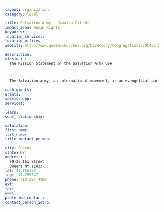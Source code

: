 ```yaml
---
layout: organization
category: local

title: Salvation Army - Jamaica Citadel
impact_area: Human Rights
keywords: 
location_services: 
location_offices: 
website: http://www.queenschurches.org/Directory/Congregations/DQC467.htm

description: 
mission: |
  The Mission Statement of the Salvation Army USA

  

  The Salvation Army, an international movement, is an evangelical part of the universal Christian Church. Its message is based on the Bible. Its ministry is motivated by the love of God. Its mission is to preach the gospel of Jesus Christ and to meet human needs in His name without discrimination.

cash_grants: 
grants: 
service_opp: 
services: 

learn: 
cont_relationship: 

salutation: 
first_name: 
last_name: 
title_contact_person: 

city: Queens
state: NY
address: |
  90-23 161 Street  
  Queens NY 11432
lat: 40.705359
lng: -73.799347
phone: 718-297-4860
ext: 
fax: 
email: 
preferred_contact: 
contact_person_intro: 
---
```


